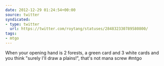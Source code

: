```yaml
---
date: 2012-12-29 01:24:54+00:00
source: twitter
syndicated:
- type: twitter
  url: https://twitter.com/roytang/statuses/284832330789580800/
tags:
- mtgo
---
```


When your opening hand is 2 forests, a green card and 3 white cards and you think "surely I'll draw a plains!", that's not mana screw #mtgo